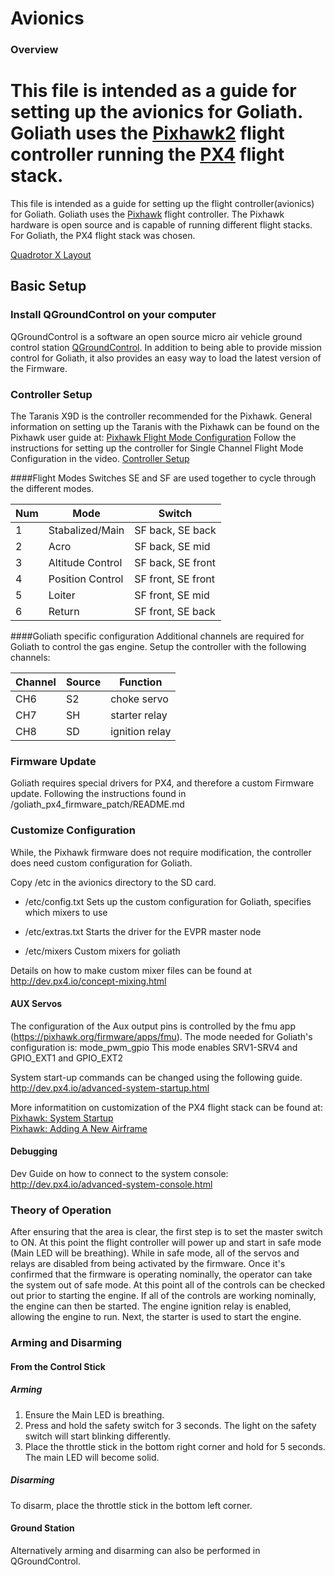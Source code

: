 
# Avionics
### Overview
This file is intended as a guide for setting up the avionics for Goliath. Goliath uses the [Pixhawk2](https://docs.px4.io/en/flight_controller/pixhawk-2.html) flight controller running the [PX4](https://px4.io) flight stack.
=======
This file is intended as a guide for setting up the flight controller(avionics) for Goliath. Goliath uses the [Pixhawk](http://www.px4.io) flight controller. The Pixhawk hardware is open source and is capable of running different flight stacks. For Goliath, the PX4 flight stack was chosen.

[Quadrotor X Layout](https://dev.px4.io/en/airframes/airframe_reference.html#quadrotor-x)

## Basic Setup
### Install QGroundControl on your computer
QGroundControl is a software an open source micro air vehicle ground control station [QGroundControl](http://qgroundcontrol.com). In addition to being able to provide mission control for Goliath, it also provides an easy way to load the latest version of the Firmware.

### Controller Setup
The Taranis X9D is the controller recommended for the Pixhawk. General information on setting up the Taranis with the Pixhawk can be found on the Pixhawk user guide at:
[Pixhawk Flight Mode Configuration](http://px4.io/docs/flight-mode-configuration/)
Follow the instructions for setting up the controller for Single Channel Flight Mode Configuration in the video.
[Controller Setup](http://https://youtu.be/scqO7vbH2jo)

####Flight Modes
Switches SE and SF are used together to cycle through the different modes.

Num | Mode | Switch
---|---|---
1|Stabalized/Main|SF back, SE back
2|Acro|SF back, SE mid
3|Altitude Control|SF back, SE front
4|Position Control|SF front, SE front
5|Loiter|SF front, SE mid
6|Return|SF front, SE back

####Goliath specific configuration
Additional channels are required for Goliath to control the gas engine. Setup the controller with the following channels: 

Channel | Source | Function
---|---|---
CH6 | S2 | choke servo
CH7 | SH | starter relay
CH8 | SD | ignition relay

### Firmware Update
Goliath requires special drivers for PX4, and therefore a custom Firmware update. Following the instructions found in /goliath_px4_firmware_patch/README.md

### Customize Configuration
While, the Pixhawk firmware does not require modification, the controller does need custom configuration for Goliath.

Copy /etc in the avionics directory to the SD card.

* /etc/config.txt 
  Sets up the custom configuration for Goliath, specifies which mixers to use 

* /etc/extras.txt 
  Starts the driver for the EVPR master node 

* /etc/mixers
  Custom mixers for goliath

Details on how to make custom mixer files can be found at http://dev.px4.io/concept-mixing.html

#### AUX Servos
The configuration of the Aux output pins is controlled by the fmu app (https://pixhawk.org/firmware/apps/fmu). The mode needed for Goliath's configuration is:
mode_pwm_gpio
This mode enables SRV1-SRV4 and GPIO_EXT1 and GPIO_EXT2

System start-up commands can be changed using the following guide.
http://dev.px4.io/advanced-system-startup.html

More informatition on customization of the PX4 flight stack can be found at:<br>
[Pixhawk: System Startup](http://dev.px4.io/advanced-system-startup.html)<br>
[Pixhawk: Adding A New Airframe](http://dev.px4.io/airframes-adding-a-new-frame.html)

#### Debugging 
Dev Guide on how to connect to the system console:
http://dev.px4.io/advanced-system-console.html

### Theory of Operation
After ensuring that the area is clear, the first step is to set the master switch to ON. At this point the flight controller will power up and start in safe mode (Main LED will be breathing). While in safe mode, all of the servos and relays are disabled from being activated by the firmware. Once it's confirmed that the firmware is operating nominally, the operator can take the system out of safe mode. At this point all of the controls can be checked out prior to starting the engine. If all of the controls are working nominally, the engine can then be started. The engine ignition relay is enabled, allowing the engine to run. Next, the starter is used to start the engine.

### Arming and Disarming
#### From the Control Stick
##### Arming
1. Ensure the Main LED is breathing.
2. Press and hold the safety switch for 3 seconds. The light on the safety switch will start blinking differently.
3. Place the throttle stick in the bottom right corner and hold for 5 seconds. The main LED will become solid.
##### Disarming
To disarm, place the throttle stick in the bottom left corner.

#### Ground Station
Alternatively arming and disarming can also be performed in QGroundControl.


